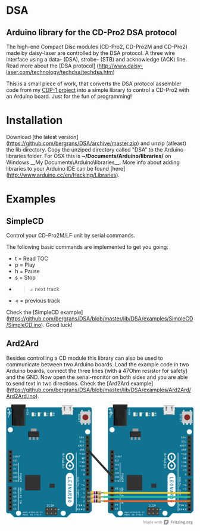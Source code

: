 DSA
===

Arduino library for the CD-Pro2 DSA protocol
--------------------------------------------

The high-end Compact Disc modules (CD-Pro2, CD-Pro2M and CD-Pro2) made by daisy-laser are controlled by the DSA protocol.
A three wire interface using a data- (DSA), strobe- (STB) and acknowledge (ACK) line.
Read more about the [DSA protocol] (http://www.daisy-laser.com/technology/techdsa/techdsa.htm)

This is a small piece of work, that converts the DSA protocol assembler code from my [CDP-1 project](http://www.bergrans.com/cd-pro/index.php) into a simple library to control a CD-Pro2 with an Arduino board. Just for the fun of programming!

Installation
============
Download [the latest version] (https://github.com/bergrans/DSA/archive/master.zip) and unzip (atleast) the lib directory. Copy the unziped directory called "DSA" to the Arduino libraries folder. For OSX this is __~/Documents/Arduino/libraries/__ on Windows __My Documents\Arduino\libraries\__. More info about adding libraries to your Arduino IDE can be found [here] (http://www.arduino.cc/en/Hacking/Libraries).

Examples
========
SimpleCD
--------
Control your CD-Pro2M/LF unit by serial commands.

The following basic commands are implemented to get you going:
- t = Read TOC
- p = Play
- h = Pause
- s = Stop
- > = next track
- < = previous track

Check the [SimpleCD example] (https://github.com/bergrans/DSA/blob/master/lib/DSA/examples/SimpleCD/SimpleCD.ino). Good luck!

Ard2Ard
-------
Besides controlling a CD module this library can also be used to communicate between two Arduino boards. Load the example code in two Arduino boards, connect the three lines (with a 47Ohm resistor for safety) and the GND. Now open the serial-monitor on both sides and you are able to send text in two directions. Check the [Ard2Ard example] (https://github.com/bergrans/DSA/blob/master/lib/DSA/examples/Ard2Ard/Ard2Ard.ino).

![Ard2Ard](images/Ard2Ard_bb.png "Arduino to Arduino using the DSA protocol")
